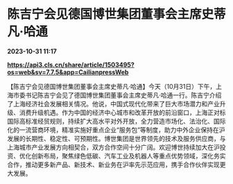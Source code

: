 # 陈吉宁会见德国博世集团董事会主席史蒂凡·哈通

**2023-10-31 11:17**

**https://api3.cls.cn/share/article/1503495?os=web&sv=7.7.5&app=CailianpressWeb**

【陈吉宁会见德国博世集团董事会主席史蒂凡·哈通】今天（10月31日）下午，上海市委书记陈吉宁会见了德国博世集团董事会主席史蒂凡·哈通一行。陈吉宁介绍了上海经济社会发展相关情况。他说，中国式现代化带来了巨大市场潜力和产业升级、消费升级机遇。作为中国的经济中心城市和改革开放的前沿窗口，上海正对标国际高标准经贸规则，持续扩大高水平对外开放，全力营造市场化、法治化、国际化的一流营商环境，精准实施好重点企业“服务包”等制度，助力中外企业保持在沪发展的长期性、稳定性、可预期性。博世集团是世界领先的技术及服务供应商，与上海城市产业发展方向相契合，双方合作空间十分广阔。欢迎博世持续加大在沪投资、优化创新布局，聚焦绿色低碳、汽车工业及机器人等重点优势领域，深化务实合作，推动更多新产品、新技术、新业务在沪率先示范应用，携手合作伙伴实现更大发展。